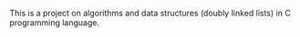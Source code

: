 This is a project on algorithms and data structures (doubly linked lists) in C programming language.
